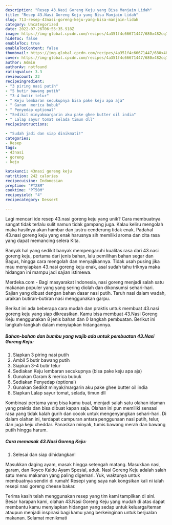 ```yaml
---
description: "Resep 43.Nasi Goreng Keju yang Bisa Manjain Lidah"
title: "Resep 43.Nasi Goreng Keju yang Bisa Manjain Lidah"
slug: 713-resep-43nasi-goreng-keju-yang-bisa-manjain-lidah
category: Uncategorized
date: 2022-07-26T06:55:35.918Z
image: https://img-global.cpcdn.com/recipes/4a351f4c66671447/680x482cq70/43nasi-goreng-keju-foto-resep-utama.jpg
hideToc: false
enableToc: true
enableTocContent: false
thumbnail: https://img-global.cpcdn.com/recipes/4a351f4c66671447/680x482cq70/43nasi-goreng-keju-foto-resep-utama.jpg
cover: https://img-global.cpcdn.com/recipes/4a351f4c66671447/680x482cq70/43nasi-goreng-keju-foto-resep-utama.jpg
author: Admin
authorAv: notfound
ratingvalue: 3.3
reviewcount: 22
recipeingredient:
- "3 piring nasi putih"
- "5 butir bawang putih"
- "3-4 butir telur"
- " Keju lembaran secukupnya bisa pake keju apa aja"
- " Garam  merica bubuk"
- " Penyedap optional"
- "Sedikit minyakmargarin aku pake ghee butter oil india"
- " Lalap sayur tomat selada timun dll"
recipeinstructions:

- "Sudah jadi dan siap dinikmati!"
categories:
- Resep
tags:
- 43nasi
- goreng
- keju

katakunci: 43nasi goreng keju 
nutrition: 242 calories
recipecuisine: Indonesian
preptime: "PT28M"
cooktime: "PT50M"
recipeyield: "4"
recipecategory: Dessert

---
```





Lagi mencari ide resep 43.nasi goreng keju yang unik? Cara membuatnya sangat tidak terlalu sulit namun tidak gampang juga. Kalau keliru mengolah maka hasilnya akan hambar dan justru cenderung tidak enak. Padahal 43.nasi goreng keju yang enak harusnya sih memiliki aroma dan cita rasa yang dapat memancing selera Kita.





Banyak hal yang sedikit banyak mempengaruhi kualitas rasa dari 43.nasi goreng keju, pertama dari jenis bahan, lalu pemilihan bahan segar dan Bagus, hingga cara mengolah dan menyajikannya. Tidak usah pusing jika mau menyiapkan 43.nasi goreng keju enak,      asal sudah tahu triknya maka hidangan ini mampu jadi sajian istimewa.














Merdeka.com - Bagi masyarakat Indonesia, nasi goreng menjadi salah satu makanan populer yang yang sering diolah dan dikonsumsi sehari-hari. Sajian yang dibuat dengan bahan dasar nasi putih. Taruh nasi dalam wadah, uraikan butiran-butiran nasi menggunakan garpu.






Berikut ini ada beberapa cara mudah dan praktis untuk membuat 43.nasi goreng keju yang siap dikreasikan. Kamu bisa membuat 43.Nasi Goreng Keju menggunakan 8 jenis bahan dan 0 langkah pembuatan. Berikut ini langkah-langkah dalam menyiapkan hidangannya.

<!--inarticleads1-->

##### Bahan-bahan dan bumbu yang wajib ada untuk pembuatan 43.Nasi Goreng Keju:

1. Siapkan 3 piring nasi putih
1. Ambil 5 butir bawang putih
1. Siapkan 3-4 butir telur
1. Sediakan  Keju lembaran secukupnya (bisa pake keju apa aja)
1. Gunakan  Garam &amp; merica bubuk
1. Sediakan  Penyedap (optional)
1. Gunakan Sedikit minyak/margarin aku pake ghee butter oil india
1. Siapkan  Lalap sayur tomat, selada, timun dll


Kombinasi pertama yang bisa kamu buat, menjadi salah satu olahan idaman yang praktis dan bisa dibuat kapan saja. Olahan ini pun memiliki sensasi rasa yang tidak kalah gurih dan cocok untuk mengenyangkan sehari-hari. Di dalam olahan ini, terdapat campuran antara penggunaan nasi putih, telur, dan juga keju cheddar. Panaskan minyak, tumis bawang merah dan bawang putih hingga harum. 

<!--inarticleads2-->

##### Cara memasak 43.Nasi Goreng Keju:


1. Selesai dan siap dihidangkan!

Masukkan daging ayam, masak hingga setengah matang. Masukkan nasi, garam, dan Royco Kaldu Ayam Spesial, aduk. Nasi Goreng Keju adalah salah satu menu makanan yang paling digemari. Yuk, waktunya untuk membuatnya sendiri di rumah! Resepi yang saya nak kongsikan kali ni ialah resepi nasi goreng cheese bakar. 

Terima kasih telah menggunakan resep yang tim kami tampilkan di sini. Besar harapan kami, olahan 43.Nasi Goreng Keju yang mudah di atas dapat membantu kamu menyiapkan hidangan yang sedap untuk keluarga/teman ataupun menjadi inspirasi bagi kamu yang berkeinginan untuk berjualan makanan. Selamat menikmati
